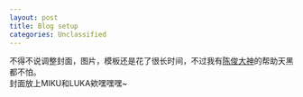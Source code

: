 ```yaml
---
layout: post
title: Blog setup
categories: Unclassified
---
```


不得不说调整封面，图片，模板还是花了很长时间，不过我有<a href="https://just-cj.github.io">陈俊大神</a>的帮助天黑都不怕。  
封面放上MIKU和LUKA欸嘿嘿嘿~ 